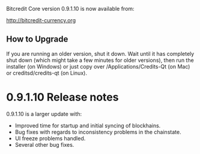 Bitcredit Core version 0.9.1.10 is now available from:

  http://bitcredit-currency.org

How to Upgrade
--------------

If you are running an older version, shut it down. Wait until it has completely
shut down (which might take a few minutes for older versions), then run the
installer (on Windows) or just copy over /Applications/Credits-Qt (on Mac) or
creditsd/credits-qt (on Linux).

0.9.1.10 Release notes
=======================

0.9.1.10 is a larger update with:
- Improved time for startup and initial syncing of blockhains.
- Bug fixes with regards to inconsistency problems in the chainstate.
- UI freeze problems handled.
- Several other bug fixes.
